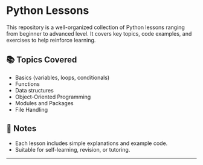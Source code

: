 # Python Lessons

This repository is a well-organized collection of Python lessons ranging from beginner to advanced level. It covers key topics, code examples, and exercises to help reinforce learning.

## 📚 Topics Covered
- Basics (variables, loops, conditionals)
- Functions
- Data structures
- Object-Oriented Programming
- Modules and Packages
- File Handling

## 🔖 Notes
- Each lesson includes simple explanations and example code.
- Suitable for self-learning, revision, or tutoring.

---
